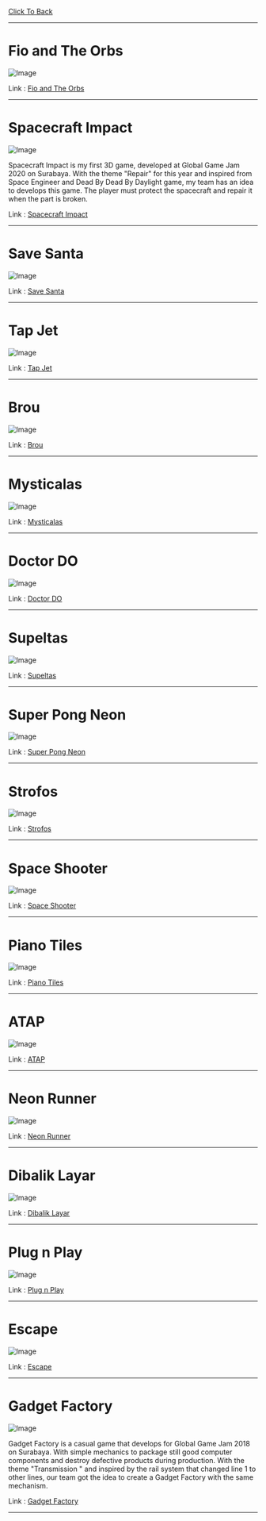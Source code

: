 [Click To Back](../)

***

# Fio and The Orbs

![Image](/images/game/fio-and-the-orbs.png)



Link : [Fio and The Orbs](#)

***

# Spacecraft Impact

![Image](/images/game/spacecraft-impact.png)

Spacecraft Impact is my first 3D game, developed at Global Game Jam 2020 on Surabaya. With the theme "Repair" for this year and inspired
from Space Engineer and Dead By Dead By Daylight game, my team has an idea to develops this game. The player must
protect the spacecraft and repair it when the part is broken.

Link : [Spacecraft Impact](https://globalgamejam.org/2020/games/spacecraft-impact-6)

***

# Save Santa

![Image](/images/game/save-santa.png)



Link : [Save Santa](#)

***

# Tap Jet

![Image](/images/game/tap-jet.png)



Link : [Tap Jet](#)

***

# Brou

![Image](/images/game/brou.png)



Link : [Brou](#)

***

# Mysticalas

![Image](/images/game/mysticalas.png)



Link : [Mysticalas](#)

***

# Doctor DO

![Image](/images/game/doctor-do.png)



Link : [Doctor DO](#)

***

# Supeltas

![Image](/images/game/supeltas.png)



Link : [Supeltas](#)

***

# Super Pong Neon

![Image](/images/game/super-pong-neon.png)



Link : [Super Pong Neon](#)

***

# Strofos

![Image](/images/game/strofos.png)



Link : [Strofos](https://simmer.io/@ariutomo/strofos)

***

# Space Shooter

![Image](/images/game/space-shooter.png)



Link : [Space Shooter](#)

***

# Piano Tiles

![Image](/images/game/piano-tiles.png)



Link : [Piano Tiles](#)

***

# ATAP

![Image](/images/game/atap.png)



Link : [ATAP](https://globalgamejam.org/2019/games/atap)

***

# Neon Runner

![Image](/images/game/neon-runner.png)



Link : [Neon Runner](#)

***

# Dibalik Layar

![Image](/images/game/dibalik-layar.png)



Link : [Dibalik Layar](#)

***

# Plug n Play

![Image](/images/game/plug-n-play.png)



Link : [Plug n Play](#)

***

# Escape

![Image](/images/game/escape.png)



Link : [Escape](#)

***

# Gadget Factory

![Image](/images/game/gadget-factory.png)

Gadget Factory is a casual game that develops for Global Game Jam 2018 on Surabaya.
With simple mechanics to package still good computer components and destroy defective 
products during production. With the theme  "Transmission " and inspired by the rail system 
that changed line 1 to other lines, our team got the idea to create a Gadget Factory with the same mechanism.

Link : [Gadget Factory](https://globalgamejam.org/2018/games/gadget-factory)

***